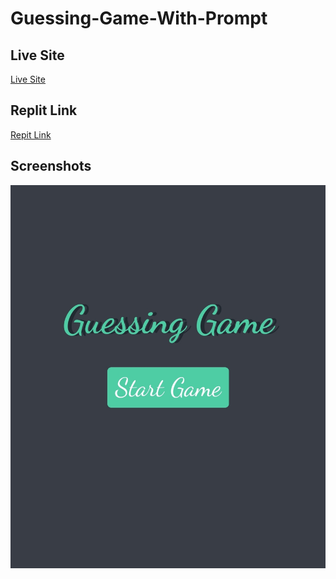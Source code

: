 # Guessing-Game-With-Prompt

## Live Site
[Live Site](https://guessing-game-prompt.netlify.app/)

## Replit Link
[Repit Link](https://replit.com/@Freecodextra/Guessing-Game?v=1)

## Screenshots

![App Screenshot](screenshot.jpg)
